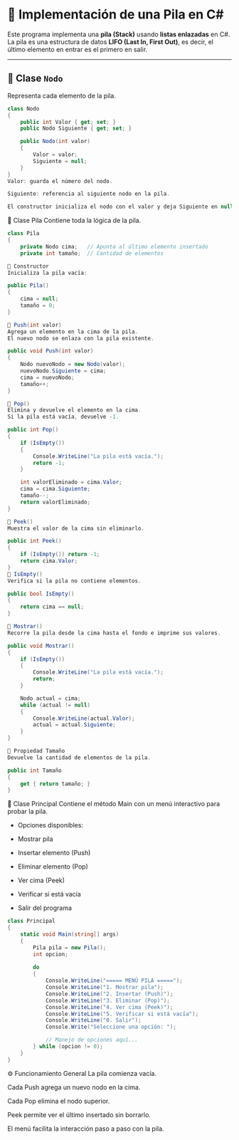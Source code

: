 # 📘 Implementación de una Pila en C#

Este programa implementa una **pila (Stack)** usando **listas enlazadas** en C#.  
La pila es una estructura de datos **LIFO (Last In, First Out)**, es decir, el último elemento en entrar es el primero en salir.  

---

## 🧩 Clase `Nodo`
Representa cada elemento de la pila.

```csharp
class Nodo
{
    public int Valor { get; set; }
    public Nodo Siguiente { get; set; }

    public Nodo(int valor)
    {
        Valor = valor;
        Siguiente = null;
    }
}
Valor: guarda el número del nodo.

Siguiente: referencia al siguiente nodo en la pila.

El constructor inicializa el nodo con el valor y deja Siguiente en null.
```
🧩 Clase Pila
Contiene toda la lógica de la pila.

```csharp
class Pila
{
    private Nodo cima;   // Apunta al último elemento insertado
    private int tamaño;  // Cantidad de elementos

🔹 Constructor
Inicializa la pila vacía:

public Pila()
{
    cima = null;
    tamaño = 0;
}

🔹 Push(int valor)
Agrega un elemento en la cima de la pila.
El nuevo nodo se enlaza con la pila existente.

public void Push(int valor)
{
    Nodo nuevoNodo = new Nodo(valor);
    nuevoNodo.Siguiente = cima;
    cima = nuevoNodo;
    tamaño++;
}

🔹 Pop()
Elimina y devuelve el elemento en la cima.
Si la pila está vacía, devuelve -1.

public int Pop()
{
    if (IsEmpty())
    {
        Console.WriteLine("La pila está vacía.");
        return -1;
    }

    int valorEliminado = cima.Valor;
    cima = cima.Siguiente;
    tamaño--;
    return valorEliminado;
}

🔹 Peek()
Muestra el valor de la cima sin eliminarlo.

public int Peek()
{
    if (IsEmpty()) return -1;
    return cima.Valor;
}
🔹 IsEmpty()
Verifica si la pila no contiene elementos.

public bool IsEmpty()
{
    return cima == null;
}

🔹 Mostrar()
Recorre la pila desde la cima hasta el fondo e imprime sus valores.

public void Mostrar()
{
    if (IsEmpty())
    {
        Console.WriteLine("La pila está vacía.");
        return;
    }

    Nodo actual = cima;
    while (actual != null)
    {
        Console.WriteLine(actual.Valor);
        actual = actual.Siguiente;
    }
}

🔹 Propiedad Tamaño
Devuelve la cantidad de elementos de la pila.

public int Tamaño
{
    get { return tamaño; }
}
```
🧩 Clase Principal
Contiene el método Main con un menú interactivo para probar la pila.

+ Opciones disponibles:

+ Mostrar pila

+ Insertar elemento (Push)

+ Eliminar elemento (Pop)

+ Ver cima (Peek)

+ Verificar si está vacía

+ Salir del programa

```csharp
class Principal
{
    static void Main(string[] args)
    {
        Pila pila = new Pila();
        int opcion;
        
        do
        {
            Console.WriteLine("===== MENÚ PILA =====");
            Console.WriteLine("1. Mostrar pila");
            Console.WriteLine("2. Insertar (Push)");
            Console.WriteLine("3. Eliminar (Pop)");
            Console.WriteLine("4. Ver cima (Peek)");
            Console.WriteLine("5. Verificar si está vacía");
            Console.WriteLine("0. Salir");
            Console.Write("Seleccione una opción: ");

            // Manejo de opciones aquí...
        } while (opcion != 0);
    }
}
```
⚙️ Funcionamiento General
La pila comienza vacía.

Cada Push agrega un nuevo nodo en la cima.

Cada Pop elimina el nodo superior.

Peek permite ver el último insertado sin borrarlo.

El menú facilita la interacción paso a paso con la pila.

